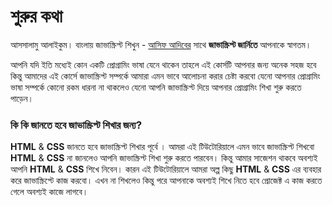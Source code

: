 # শুরুর কথা

আসসালামু আলাইকুম। বাংলায় জাভাস্ক্রিপ্ট শিখুন - [আসিফ আদিবের](https://github.com/asifadib) সাথে **জাভাস্ক্রিপ্ট জার্নিতে** আপনাকে স্বাগতম।

আপনি যদি ইতি মধ্যেই কোন একটি প্রোগ্রামিং ভাষা যেনে থাকেন তাহলে এই কোর্সটি আপনার জন্য অনেক সহজ হবে কিন্তু আমাদের এই কোর্সে জাভাস্ক্রিপ্ট সম্পর্কে আমারা এমন ভাবে আলোচনা করার চেষ্টা করবো যেনো আপনার প্রোগ্রামিং ভাষা সম্পর্কে কোনো রকম ধারনা না থাকলেও যেনো আপনি জাভাস্ক্রিপ্ট দিয়ে আপনার প্রোগ্রামিং শিখা শুরু করতে পাড়েন।

### **কি** **কি** **জানতে** **হবে** **জাভাস্ক্রিপ্ট** **শিখার** **জন্য?**

**HTML** & **CSS** জানতে হবে জাভাস্ক্রিপ্ট শিখার পূর্বে । আমরা এই টিউটোরিয়ালে এমন ভাবে জাভাস্ক্রিপ্ট শিখবো **HTML** & **CSS** না জানলেও আপনি জাভাস্ক্রিপ্ট শিখা শুরু করতে পারবেন।  কিন্তু আমার সাজেশন থাকবে অবশ্যই আপনি **HTML** & **CSS** শিখে নিবেন। কারন এই টিউটোরিয়ালে আমরা অল্প কিছু  **HTML** & **CSS** এর ব্যবহার করে জাভাস্ক্রিপ্টে কাজ করবো। এখন না শিখলেও কিন্তু পরে আপনাকে অবশ্যই শিখে নিতে হবে প্রোজেক্ট এ কাজ করতে গেলে অবশ্যই কাজে লাগবে।





